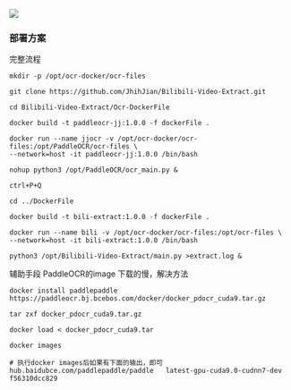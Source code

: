 ![](https://socialify.git.ci/JhihJian/Bilibili-Video-Extract/image?description=1&font=Raleway&language=1&owner=1&pattern=Circuit%20Board&stargazers=1&theme=Light)


### 部署方案
完整流程
```
mkdir -p /opt/ocr-docker/ocr-files

git clone https://github.com/JhihJian/Bilibili-Video-Extract.git

cd Bilibili-Video-Extract/Ocr-DockerFile

docker build -t paddleocr-jj:1.0.0 -f dockerFile .

docker run --name jjocr -v /opt/ocr-docker/ocr-files:/opt/PaddleOCR/ocr-files \
--network=host -it paddleocr-jj:1.0.0 /bin/bash

nohup python3 /opt/PaddleOCR/ocr_main.py &

ctrl+P+Q

cd ../DockerFile

docker build -t bili-extract:1.0.0 -f dockerFile .

docker run --name bili -v /opt/ocr-docker/ocr-files:/opt/ocr-files \
--network=host -it bili-extract:1.0.0 /bin/bash

python3 /opt/Bilibili-Video-Extract/main.py >extract.log &

``` 

辅助手段
PaddleOCR的image 下载的慢，解决方法
```
docker install paddlepaddle 
https://paddleocr.bj.bcebos.com/docker/docker_pdocr_cuda9.tar.gz

tar zxf docker_pdocr_cuda9.tar.gz

docker load < docker_pdocr_cuda9.tar

docker images

# 执行docker images后如果有下面的输出，即可
hub.baidubce.com/paddlepaddle/paddle   latest-gpu-cuda9.0-cudnn7-dev    f56310dcc829
```
